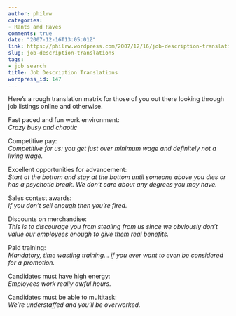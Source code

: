 ```yaml
---
author: philrw
categories:
- Rants and Raves
comments: true
date: "2007-12-16T13:05:01Z"
link: https://philrw.wordpress.com/2007/12/16/job-description-translations/
slug: job-description-translations
tags:
- job search
title: Job Description Translations
wordpress_id: 147
---
```


Here’s a rough translation matrix for those of you out there looking through job listings online and otherwise.

Fast paced and fun work environment:  
_Crazy busy and chaotic_

Competitive pay:  
_Competitive for us: you get just over minimum wage and definitely not a living wage._

Excellent opportunities for advancement:  
_Start at the bottom and stay at the bottom until someone above you dies or has a psychotic break. We don’t care about any degrees you may have._

Sales contest awards:  
_If you don’t sell enough then you’re fired._

Discounts on merchandise:  
_This is to discourage you from stealing from us since we obviously don’t value our employees enough to give them real benefits._

Paid training:  
_Mandatory, time wasting training... if you ever want to even be considered for a promotion._

Candidates must have high energy:  
_Employees work really awful hours._

Candidates must be able to multitask:  
_We’re understaffed and you’ll be overworked._